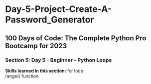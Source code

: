 # Day-5-Project-Create-A-Password_Generator
<h2>100 Days of Code: The Complete Python Pro Bootcamp for 2023</h2>
<h3>Section 5: Day 5 - Beginner - Python Loops</h3>
<b>Skills learned in this section:</b>
for loop<br>
range() function
